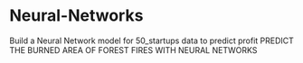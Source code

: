 # Neural-Networks
Build a Neural Network model for 50_startups data to predict profit 
PREDICT THE BURNED AREA OF FOREST FIRES WITH NEURAL NETWORKS

